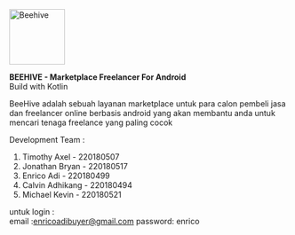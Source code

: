 <img src="https://mhs.sib.stts.edu/k3behive/assets/logo.jpg" alt="Beehive" width="100">

**BEEHIVE - Marketplace Freelancer For Android** <br>
Build with Kotlin 

BeeHive adalah sebuah layanan marketplace untuk para calon pembeli jasa dan freelancer online berbasis android yang akan membantu anda untuk mencari tenaga freelance yang paling cocok

Development Team : 
<ol>
<li>Timothy Axel - 220180507</li>
<li>Jonathan Bryan - 220180517</li>
<li>Enrico Adi - 220180499</li>
<li>Calvin Adhikang - 220180494</li>
<li>Michael Kevin - 220180521</li>
</ol>


untuk login : <br> 
    email :enricoadibuyer@gmail.com 
    password: enrico 
